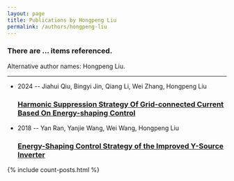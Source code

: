```yaml
---
layout: page
title: Publications by Hongpeng Liu
permalink: /authors/hongpeng-liu
---
```


<h3 id="number-posts">There are ... items referenced.</h3>
<p id='info-authors'>Alternative author names: Hongpeng Liu.</p>
<hr />
<ul class="post-list">
<li><span class='post-meta'>2024 -- Jiahui Qiu, Bingyi Jin, Qiang Li, Wei Zhang, Hongpeng Liu</span><h3><a class='post-link' href="{{ site.baseurl }}/harmonic-suppression-strategy-of-grid-connected-current-based-on-energy-shaping-control">Harmonic Suppression Strategy Of Grid-connected Current Based On Energy-shaping Control</a></h3></li>
<li><span class='post-meta'>2018 -- Yan Ran, Yanjie Wang, Wei Wang, Hongpeng Liu</span><h3><a class='post-link' href="{{ site.baseurl }}/energy-shaping-control-strategy-of-the-improved-y-source-inverter">Energy-Shaping Control Strategy of the Improved Y-Source Inverter</a></h3></li>

</ul>
{% include count-posts.html %}
